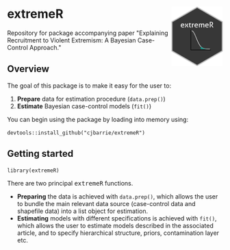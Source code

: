 # extremeR <img src="man/figures/hex.png" align="right" width="120"/>

Repository for package accompanying paper "Explaining Recruitment to Violent Extremism: A Bayesian Case-Control Approach."

## Overview

The goal of this package is to make it easy for the user to:

1.  **Prepare** data for estimation procedure (`data.prep()`)
2.  **Estimate** Bayesian case-control models (`fit()`)

You can begin using the package by loading into memory using:

```{r}
devtools::install_github("cjbarrie/extremeR")
```

## Getting started

```{r}
library(extremeR)
```

There are two principal <tt>extremeR</tt> functions.

-   **Preparing** the data is achieved with `data.prep()`, which allows the user to bundle the main relevant data source (case-control data and shapefile data) into a list object for estimation.
-   **Estimating** models with different specifications is achieved with `fit()`, which allows the user to estimate models described in the associated article, and to specify hierarchical structure, priors, contamination layer etc.
